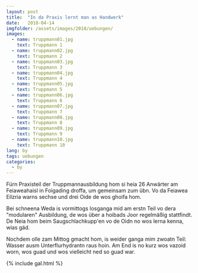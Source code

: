 ```yaml
---
layout: post
title:  "In da Praxis lernt man as Handwerk"
date:   2018-04-14
imgfolder: /assets/images/2018/uebungen/
images:
  - name: truppmann01.jpg
    text: Truppmann 1
  - name: truppmann02.jpg
    text: Truppmann 2
  - name: truppmann03.jpg
    text: Truppmann 3
  - name: truppmann04.jpg
    text: Truppmann 4
  - name: truppmann05.jpg
    text: Truppmann 5
  - name: truppmann06.jpg
    text: Truppmann 6
  - name: truppmann07.jpg
    text: Truppmann 7
  - name: truppmann08.jpg
    text: Truppmann 8
  - name: truppmann09.jpg
    text: Truppmann 9
  - name: truppmann10.jpg
    text: Truppmann 10
lang: by
tags: uebungen
categories:
  - by
---
```


Fürn Praxisteil der Truppmannausbildung hom si heia 26 Anwärter am Feiaweahaisl in Foigading droffa, um gemeinsam zum übn. Vo da Feiawea Eilzria warns sechse und drei Oide de wos ghoifa hom.

Bei schneena Weda is vormittogs losganga mid am erstn Teil vo dera "modularen" Ausbildung, de wos über a hoibads Joor regelmäßig stattfindt. De Neia hom beim Saugschlachkupp'en vo de Oidn no wos lerna kenna, wias gäd.

Nochdem olle zam Mittog gmacht hom, is weider ganga mim zwoatn Teil: Wasser ausm Unterflurhydrantn raus hoin. Am End is no kurz wos vazoid worn, wos guad und wos vielleicht ned so guad war.

{% include gal.html %}
